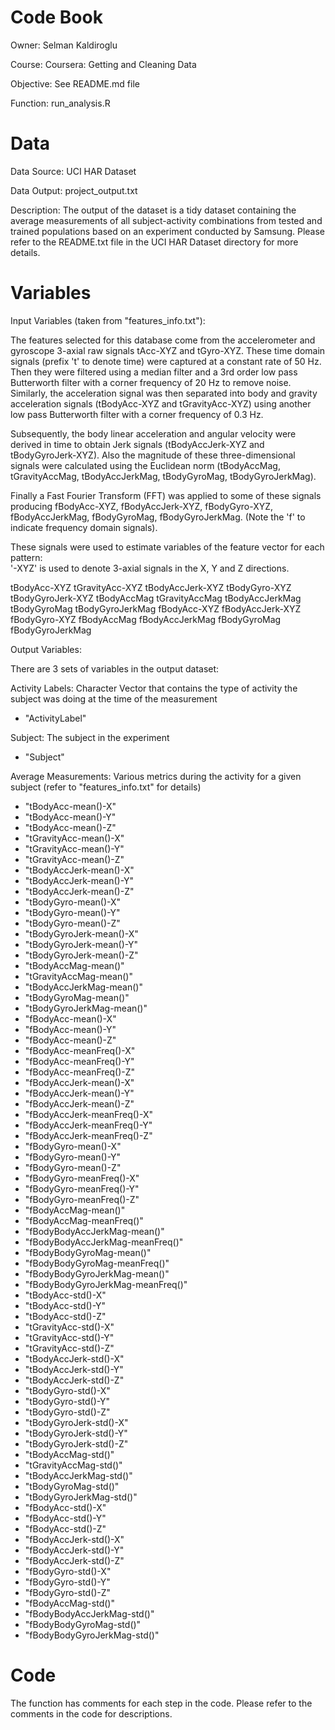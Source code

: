 # Code Book

Owner: Selman Kaldiroglu

Course: Coursera: Getting and Cleaning Data 

Objective: See README.md file

Function: run_analysis.R

# Data
Data Source: UCI HAR Dataset

Data Output: project_output.txt

Description: The output of the dataset is a tidy dataset containing the average measurements of all subject-activity combinations from tested and trained populations based on an experiment conducted by Samsung. Please refer to the README.txt file in the UCI HAR Dataset directory for more details. 

# Variables
Input Variables (taken from "features_info.txt"): 

The features selected for this database come from the accelerometer and gyroscope 3-axial raw signals tAcc-XYZ and tGyro-XYZ. These time domain signals (prefix 't' to denote time) were captured at a constant rate of 50 Hz. Then they were filtered using a median filter and a 3rd order low pass Butterworth filter with a corner frequency of 20 Hz to remove noise. Similarly, the acceleration signal was then separated into body and gravity acceleration signals (tBodyAcc-XYZ and tGravityAcc-XYZ) using another low pass Butterworth filter with a corner frequency of 0.3 Hz. 

Subsequently, the body linear acceleration and angular velocity were derived in time to obtain Jerk signals (tBodyAccJerk-XYZ and tBodyGyroJerk-XYZ). Also the magnitude of these three-dimensional signals were calculated using the Euclidean norm (tBodyAccMag, tGravityAccMag, tBodyAccJerkMag, tBodyGyroMag, tBodyGyroJerkMag). 

Finally a Fast Fourier Transform (FFT) was applied to some of these signals producing fBodyAcc-XYZ, fBodyAccJerk-XYZ, fBodyGyro-XYZ, fBodyAccJerkMag, fBodyGyroMag, fBodyGyroJerkMag. (Note the 'f' to indicate frequency domain signals). 

These signals were used to estimate variables of the feature vector for each pattern:  
'-XYZ' is used to denote 3-axial signals in the X, Y and Z directions.

tBodyAcc-XYZ
tGravityAcc-XYZ
tBodyAccJerk-XYZ
tBodyGyro-XYZ
tBodyGyroJerk-XYZ
tBodyAccMag
tGravityAccMag
tBodyAccJerkMag
tBodyGyroMag
tBodyGyroJerkMag
fBodyAcc-XYZ
fBodyAccJerk-XYZ
fBodyGyro-XYZ
fBodyAccMag
fBodyAccJerkMag
fBodyGyroMag
fBodyGyroJerkMag


Output Variables: 

There are 3 sets of variables in the output dataset:

Activity Labels: Character Vector that contains the type of activity the subject was doing at the time of the measurement
- "ActivityLabel"

Subject: The subject in the experiment
- "Subject"

Average Measurements: Various metrics during the activity for a given subject (refer to "features_info.txt" for details)
- "tBodyAcc-mean()-X"
- "tBodyAcc-mean()-Y"              
- "tBodyAcc-mean()-Z" 
- "tGravityAcc-mean()-X"           
- "tGravityAcc-mean()-Y"    
- "tGravityAcc-mean()-Z"           
- "tBodyAccJerk-mean()-X"          
- "tBodyAccJerk-mean()-Y"          
- "tBodyAccJerk-mean()-Z"        
- "tBodyGyro-mean()-X"             
- "tBodyGyro-mean()-Y"           
- "tBodyGyro-mean()-Z"             
- "tBodyGyroJerk-mean()-X"      
- "tBodyGyroJerk-mean()-Y"         
- "tBodyGyroJerk-mean()-Z"     
- "tBodyAccMag-mean()"             
- "tGravityAccMag-mean()"      
- "tBodyAccJerkMag-mean()"         
- "tBodyGyroMag-mean()"         
- "tBodyGyroJerkMag-mean()"        
- "fBodyAcc-mean()-X"           
- "fBodyAcc-mean()-Y"              
- "fBodyAcc-mean()-Z"           
- "fBodyAcc-meanFreq()-X"          
- "fBodyAcc-meanFreq()-Y"       
- "fBodyAcc-meanFreq()-Z"          
- "fBodyAccJerk-mean()-X"       
- "fBodyAccJerk-mean()-Y"          
- "fBodyAccJerk-mean()-Z"         
- "fBodyAccJerk-meanFreq()-X"      
- "fBodyAccJerk-meanFreq()-Y"  
- "fBodyAccJerk-meanFreq()-Z"      
- "fBodyGyro-mean()-X"           
- "fBodyGyro-mean()-Y"             
- "fBodyGyro-mean()-Z"           
- "fBodyGyro-meanFreq()-X"         
- "fBodyGyro-meanFreq()-Y"        
- "fBodyGyro-meanFreq()-Z"         
- "fBodyAccMag-mean()"            
- "fBodyAccMag-meanFreq()"         
- "fBodyBodyAccJerkMag-mean()"    
- "fBodyBodyAccJerkMag-meanFreq()" 
- "fBodyBodyGyroMag-mean()"       
- "fBodyBodyGyroMag-meanFreq()"    
- "fBodyBodyGyroJerkMag-mean()"   
- "fBodyBodyGyroJerkMag-meanFreq()"
- "tBodyAcc-std()-X"              
- "tBodyAcc-std()-Y"               
- "tBodyAcc-std()-Z"             
- "tGravityAcc-std()-X"            
- "tGravityAcc-std()-Y"          
- "tGravityAcc-std()-Z"            
- "tBodyAccJerk-std()-X"         
- "tBodyAccJerk-std()-Y"           
- "tBodyAccJerk-std()-Z"         
- "tBodyGyro-std()-X"              
- "tBodyGyro-std()-Y"            
- "tBodyGyro-std()-Z"              
- "tBodyGyroJerk-std()-X"        
- "tBodyGyroJerk-std()-Y"          
- "tBodyGyroJerk-std()-Z"       
- "tBodyAccMag-std()"              
- "tGravityAccMag-std()"         
- "tBodyAccJerkMag-std()"          
- "tBodyGyroMag-std()"           
- "tBodyGyroJerkMag-std()"         
- "fBodyAcc-std()-X"             
- "fBodyAcc-std()-Y"               
- "fBodyAcc-std()-Z"             
- "fBodyAccJerk-std()-X"           
- "fBodyAccJerk-std()-Y"         
- "fBodyAccJerk-std()-Z"           
- "fBodyGyro-std()-X"            
- "fBodyGyro-std()-Y"              
- "fBodyGyro-std()-Z"            
- "fBodyAccMag-std()"              
- "fBodyBodyAccJerkMag-std()"    
- "fBodyBodyGyroMag-std()"         
- "fBodyBodyGyroJerkMag-std()"     

# Code

The function has comments for each step in the code. Please refer to the comments in the code for descriptions.

